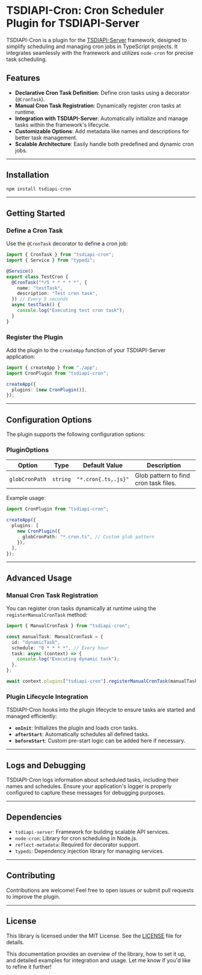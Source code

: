 # TSDIAPI-Cron: Cron Scheduler Plugin for TSDIAPI-Server

TSDIAPI-Cron is a plugin for the [TSDIAPI-Server](https://github.com/your-org/tsdiapi-server) framework, designed to simplify scheduling and managing cron jobs in TypeScript projects. It integrates seamlessly with the framework and utilizes `node-cron` for precise task scheduling.

## Features

- **Declarative Cron Task Definition**: Define cron tasks using a decorator (`@CronTask`).
- **Manual Cron Task Registration**: Dynamically register cron tasks at runtime.
- **Integration with TSDIAPI-Server**: Automatically initialize and manage tasks within the framework's lifecycle.
- **Customizable Options**: Add metadata like names and descriptions for better task management.
- **Scalable Architecture**: Easily handle both predefined and dynamic cron jobs.

---

## Installation

```bash
npm install tsdiapi-cron
```

---

## Getting Started

### Define a Cron Task

Use the `@CronTask` decorator to define a cron job:

```typescript
import { CronTask } from "tsdiapi-cron";
import { Service } from "typedi";

@Service()
export class TestCron {
  @CronTask("*/5 * * * * *", {
    name: "testTask",
    description: "Test cron task",
  }) // Every 5 seconds
  async testTask() {
    console.log("Executing test cron task");
  }
}
```

### Register the Plugin

Add the plugin to the `createApp` function of your TSDIAPI-Server application:

```typescript
import { createApp } from "./app";
import CronPlugin from "tsdiapi-cron";

createApp({
  plugins: [new CronPlugin()],
});
```

---

## Configuration Options

The plugin supports the following configuration options:

### PluginOptions

| Option         | Type     | Default Value       | Description                           |
| -------------- | -------- | ------------------- | ------------------------------------- |
| `globCronPath` | `string` | `"*.cron{.ts,.js}"` | Glob pattern to find cron task files. |

Example usage:

```typescript
import CronPlugin from "tsdiapi-cron";

createApp({
  plugins: [
    new CronPlugin({
      globCronPath: "*.cron.ts", // Custom glob pattern
    }),
  ],
});
```

---

## Advanced Usage

### Manual Cron Task Registration

You can register cron tasks dynamically at runtime using the `registerManualCronTask` method:

```typescript
import { ManualCronTask } from "tsdiapi-cron";

const manualTask: ManualCronTask = {
  id: "dynamicTask",
  schedule: "0 * * * *", // Every hour
  task: async (context) => {
    console.log("Executing dynamic task");
  },
};

await context.plugins["tsdiapi-cron"].registerManualCronTask(manualTask);
```

### Plugin Lifecycle Integration

TSDIAPI-Cron hooks into the plugin lifecycle to ensure tasks are started and managed efficiently:

- **`onInit`**: Initializes the plugin and loads cron tasks.
- **`afterStart`**: Automatically schedules all defined tasks.
- **`beforeStart`**: Custom pre-start logic can be added here if necessary.

---

## Logs and Debugging

TSDIAPI-Cron logs information about scheduled tasks, including their names and schedules. Ensure your application's logger is properly configured to capture these messages for debugging purposes.

---

## Dependencies

- `tsdiapi-server`: Framework for building scalable API services.
- `node-cron`: Library for cron scheduling in Node.js.
- `reflect-metadata`: Required for decorator support.
- `typedi`: Dependency injection library for managing services.

---

## Contributing

Contributions are welcome! Feel free to open issues or submit pull requests to improve the plugin.

---

## License

This library is licensed under the MIT License. See the [LICENSE](LICENSE) file for details.

This documentation provides an overview of the library, how to set it up, and detailed examples for integration and usage. Let me know if you'd like to refine it further!
